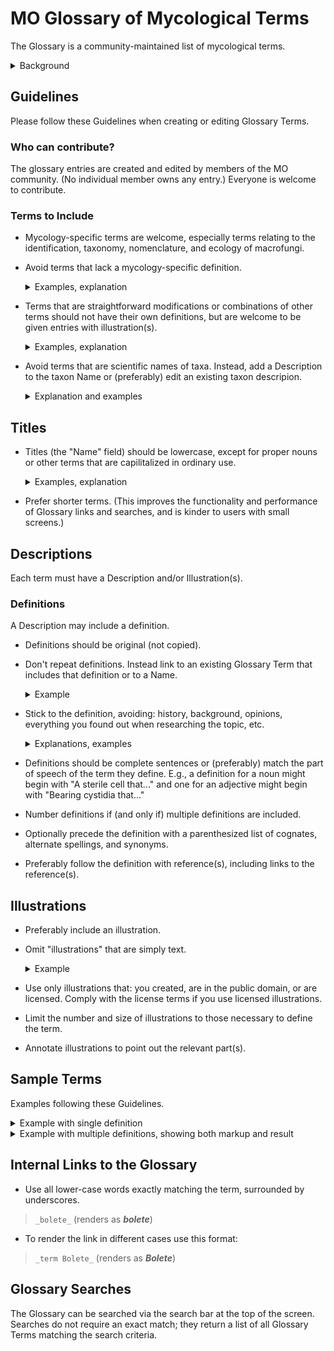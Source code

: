 # MO Glossary of Mycological Terms

The Glossary is a community-maintained list of mycological terms.

<details>
<summary>Background</summary>
The MO Glossary began in 2015 in collaboration with the Rhode Island School of Design;
students from Jean Blackburn’s Scientific Illustration class created
high-quality Creative Commons licensed scientific illustrations
of fungal anatomy terms.

The Glossary has since been improved to:

- support multiple images including both scientific illustrations and example photographs.
- include a search feature; and
- support internal links to terms as part of any Mushroom Observer markup.

One feature that needs discussion is how best to handle translations
of terms and definitions.
Discussion is welcome on the
[Mushroom Observer Google Group]([mo-general@googlegroups.com](https://groups.google.com/g/mo-general)).
You are also welcome to leave comments on the
[unofficial Mushroom Observer Facebook page](https://www.facebook.com/groups/mushroomobserver).
(But note that the Facebook page is not monitored by the MO Development Team.)
</details>

## Guidelines

Please follow these Guidelines when creating or editing Glossary Terms.

### Who can contribute?

The glossary entries are created and edited by members of the MO community.
(No individual member owns any entry.) Everyone is welcome to contribute.

### Terms to Include

- Mycology-specific terms are welcome, especially terms relating to
  the identification, taxonomy, nomenclature, and ecology of macrofungi.

- Avoid terms that lack a mycology-specific definition.

  <details>
  <summary>Examples, explanation</summary>

  This improves performance, reduces robot spidering,
  maintains website and glossary focus, etc.

  bad: `Acrid`

  bad: `Acute`

  bad: `Agar`

  bad: `Alkaloid`

  bad: `Calcareous`

  bad: `Cell`

  bad: `Cell Biology`

  bad: `Chemical Species`

  bad: `Chirality`

  bad: `Climate Change`

  bad: `rhombus`

  bad: `Science`

  bad: `Scientific Methodology`

  good: `character`

  good: `club fungi`
  </details>

- Terms that are straightforward modifications or combinations of other terms
  should not have their own definitions,
  but are welcome to be given entries with illustration(s).

  <details>
  <summary>Examples, explanation</summary>

  Improves website consistency and Glossary search results.

  bad:  `Academic Mycology`

  bad:  `Lamellae Edge With Gelatinous, Separable Layer`

  bad:  `Oblong With Median Constriction`

  bad:  `Round To Angular Pores`

  bad:  `Transition Between Hymeniderm And Epithelium`

  good: `Lugol's Solution`

  good: `adnate`
  (plus exampble showing adnate gills)
  </details>

- Avoid terms that are scientific names of taxa.
  Instead, add a Description to the taxon Name or
  (preferably) edit an existing taxon descripion.

   <details>

   <summary>Explanation and examples</summary>
   This keeps the description in one place,
   avoids inconsistent explanations, and
   facilitations updating.

   bad:  `Agaricales`

   bad:  `Basidiomycota`

   bad: `Eukarya`

   good: `bolete`

   </details>

## Titles

- Titles (the "Name" field) should be lowercase, except for proper nouns or
  other terms that are capilitalized in ordinary use.
  <details>
  <summary>Examples, explanation</summary>

  Clarifies which terms require capitalization; best fits
  the format used in [internal links to the Glossary](#internal-links-to-the-glossary).

  bad:  `Bolete`

  good: `bolete`

  good: `RPB2`
  </details>

- Prefer shorter terms.
  (This improves the functionality and performance of Glossary links and
  searches, and is kinder to users with small screens.)

## Descriptions

Each term must have a Description and/or Illustration(s).

### Definitions

A Description may include a definition.

- Definitions should be original (not copied).

- Don't repeat definitions. Instead link to an existing Glossary Term
  that includes that definition or to a Name.

  <details>
  <summary>Example</summary>

  bad:

  ```text
      Spiciform:

        1. Exhibiting spike-shaped projections.

      Spicules:

      (Spiculate, Spiculose, Spiculum)

        1. Exhibiting many small spines.

        2. Small spikes.
  ```

  good:

  ```text
        spiciform:

          Having _spicules_.

        spicules:

          (spiculate, spiculose, spiculum, spiciform)

          Small spikes or spines.
  ```

  </details>

- Stick to the definition, avoiding: history, background, opinions,
  everything you found out when researching the topic, etc.

  <details>
  <summary>Explanations, examples</summary>

  Improves readibility, maintains glossary focus, reduces controversy and errors,
  reduces needless duplication of the internet.

  bad:

  ```text
  Casing Layer
    1. When mushrooms are cultivated indoors or outdoors,
    they are often developed using a layered system involving a variety of
    potential materials. The casing layer is the top-most layer which
    covers all of the layers. It can be composed of moist materials such
    as peat, gypsum, vermiculite, and/or several other optional materials.
    This moisture-promoting layer dramatically enhances mushroom formation
    as well as more abundant mushroom growth in most cultivated species.
    Some mushroom species require a casing layer in order to fruit,
    or to fruit with any significance.
  ```

  good:

  ```text
  casing layer
     The top-most layer of material used in indoor mushroom cultivation.
  ```

  </details>

- Definitions should be complete sentences or
(preferably) match the part of speech of the term they define.
E.g., a definition for a noun might begin with "A sterile cell that..." and
one for an adjective might begin with "Bearing cystidia that..."

- Number definitions if (and only if) multiple definitions are included.

- Optionally precede the definition with a parenthesized list of cognates,
   alternate spellings, and synonyms.

- Preferably follow the definition with reference(s), including links to the reference(s).

## Illustrations

- Preferably include an illustration.
- Omit "illustrations" that are simply text.
  <details>
  <summary>Example</summary>

   ![Alt text](glossary_text_only_illustration.png)

  </details>
- Use only illustrations that:
   you created,
   are in the public domain, or
   are licensed.
   Comply with the license terms if you use licensed illustrations.
- Limit the number and size of illustrations
  to those necessary to define the term.
- Annotate illustrations to point out the relevant part(s).

## Sample Terms

Examples following these Guidelines.

<details>
  <summary>Example with single definition</summary>

  ![Alt text](glossary_sample_entry_glandular_dots_rendered.png)

</details>

<details>
  <summary>Example with multiple definitions, showing both markup and result</summary>

### Textile markup

  ![Alt text](glossary_sample_entry_bolete_textile.png)

### Rendered result

  ![Alt text](glossary_sample_entry_bolete_rendered.png)

</details>

## Internal Links to the Glossary

- Use all lower-case words exactly matching the term, surrounded by underscores.

>`_bolete_` (renders as ***bolete***)

- To render the link in different cases use this format:

>`_term Bolete_` (renders as ***Bolete***)

## Glossary Searches

The Glossary can be searched via the search bar at the top of the screen.
Searches do not require an exact match; they return a list of all
Glossary Terms matching the search criteria.
